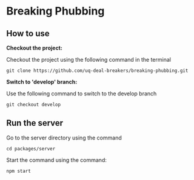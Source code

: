 # Breaking Phubbing

## How to use

**Checkout the project:**

Checkout the project using the following command in the terminal

`git clone https://github.com/uq-deal-breakers/breaking-phubbing.git`


**Switch to 'develop' branch:**

Use the following command to switch to the develop branch

`git checkout develop`


## Run the server

Go to the server directory using the command

`cd packages/server`

Start the command using the command:

`npm start`
